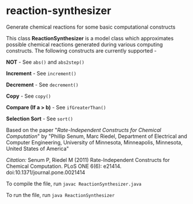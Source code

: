 # reaction-synthesizer
Generate chemical reactions for some basic computational constructs

This class **ReactionSynthesizer** is a model class which approximates
possible chemical reactions generated during various computing constructs.
The following constructs are currently supported - 

**NOT** - See `abs()` and `abs2step()`

**Increment** - See `increment()`

**Decrement** - See `decrement()`

**Copy** - See `copy()`

**Compare (If a > b)** - See `ifGreaterThan()`

**Selection Sort** - See `sort()`

Based on the paper "*Rate-Independent Constructs for Chemical Computation*" by "Phillip Senum, Marc Riedel, 
Department of Electrical and Computer Engineering, University of Minnesota, Minneapolis, Minnesota, United States of America"


*Citation:* Senum P, Riedel M (2011) Rate-Independent Constructs for Chemical Computation. 
PLoS ONE 6(6): e21414. doi:10.1371/journal.pone.0021414

To compile the file, run `javac ReactionSynthesizer.java`

To run the file, run `java ReactionSynthesizer`

